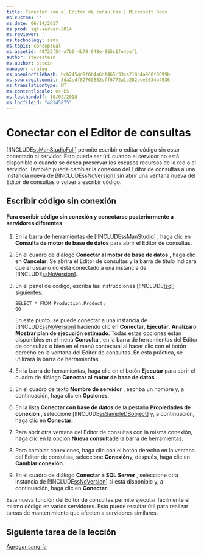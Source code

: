 ```yaml
---
title: Conectar con el Editor de consultas | Microsoft Docs
ms.custom: ''
ms.date: 06/14/2017
ms.prod: sql-server-2014
ms.reviewer: ''
ms.technology: ssms
ms.topic: conceptual
ms.assetid: 48725f54-a7b6-4b79-948e-965c1fe4eef1
author: stevestein
ms.author: sstein
manager: craigg
ms.openlocfilehash: bcb2454d9f6b4a6df465c33ca218c4a960f8099b
ms.sourcegitcommit: 3da2edf82763852cff6772a1a282ace3034b4936
ms.translationtype: MT
ms.contentlocale: es-ES
ms.lasthandoff: 10/02/2018
ms.locfileid: "48145875"
---
```

# <a name="connecting-with-query-editor"></a>Conectar con el Editor de consultas
  [!INCLUDE[ssManStudioFull](../../includes/ssmanstudiofull-md.md)] permite escribir o editar código sin estar conectado al servidor. Esto puede ser útil cuando el servidor no está disponible o cuando se desea preservar los escasos recursos de la red o el servidor. También puede cambiar la conexión del Editor de consultas a una instancia nueva de [!INCLUDE[ssNoVersion](../../includes/ssnoversion-md.md)] sin abrir una ventana nueva del Editor de consultas o volver a escribir código.  
  
## <a name="coding-offline"></a>Escribir código sin conexión  
  
#### <a name="to-write-code-offline-and-then-connect-to-different-servers"></a>Para escribir código sin conexión y conectarse posteriormente a servidores diferentes  
  
1.  En la barra de herramientas de [!INCLUDE[ssManStudio](../../includes/ssmanstudio-md.md)] , haga clic en **Consulta de motor de base de datos** para abrir el Editor de consultas.  
  
2.  En el cuadro de diálogo **Conectar al motor de base de datos** , haga clic en **Cancelar**. Se abrirá el Editor de consultas y la barra de título indicará que el usuario no está conectado a una instancia de [!INCLUDE[ssNoVersion](../../includes/ssnoversion-md.md)].  
  
3.  En el panel de código, escriba las instrucciones [!INCLUDE[tsql](../../includes/tsql-md.md)] siguientes:  
  
    ```  
    SELECT * FROM Production.Product;  
    GO  
    ```  
  
     En este punto, se puede conectar a una instancia de [!INCLUDE[ssNoVersion](../../includes/ssnoversion-md.md)] haciendo clic en **Conectar**, **Ejecutar**, **Analizar**o **Mostrar plan de ejecución estimado**. Todas estas opciones están disponibles en el menú **Consulta** , en la barra de herramientas del Editor de consultas o bien en el menú contextual al hacer clic con el botón derecho en la ventana del Editor de consultas. En esta práctica, se utilizará la barra de herramientas.  
  
4.  En la barra de herramientas, haga clic en el botón **Ejecutar** para abrir el cuadro de diálogo **Conectar al motor de base de datos** .  
  
5.  En el cuadro de texto **Nombre de servidor** , escriba un nombre y, a continuación, haga clic en **Opciones**.  
  
6.  En la lista **Conectar con base de datos** de la pestaña **Propiedades de conexión** , seleccione [!INCLUDE[ssSampleDBobject](../../includes/sssampledbobject-md.md)] y, a continuación, haga clic en **Conectar**.  
  
7.  Para abrir otra ventana del Editor de consultas con la misma conexión, haga clic en la opción **Nueva consulta**de la barra de herramientas.  
  
8.  Para cambiar conexiones, haga clic con el botón derecho en la ventana del Editor de consultas, seleccione **Conexión**y, después, haga clic en **Cambiar conexión**.  
  
9. En el cuadro de diálogo **Conectar a SQL Server** , seleccione otra instancia de [!INCLUDE[ssNoVersion](../../includes/ssnoversion-md.md)] si está disponible y, a continuación, haga clic en **Conectar**.  
  
 Esta nueva función del Editor de consultas permite ejecutar fácilmente el mismo código en varios servidores. Esto puede resultar útil para realizar tareas de mantenimiento que afecten a servidores similares.  
  
## <a name="next-task-in-lesson"></a>Siguiente tarea de la lección  
 [Agregar sangría](lesson-2-2-adding-indentation.md)  
  
  
